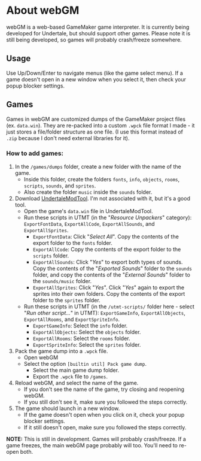 # About webGM
webGM is a web-based GameMaker game interpreter.
It is currently being developed for Undertale, but should support other games.
Please note it is still being developed, so games will probably crash/freeze somewhere.

## Usage
Use Up/Down/Enter to navigate menus (like the game select menu).
If a game doesn't open in a new window when you select it, then check your popup blocker settings.

## Games
Games in webGM are customized dumps of the GameMaker project files (ex. `data.win`).
They are re-packed into a custom `.wpck` file format I made - it just stores a file/folder structure as one file.
(I use this format instead of `.zip` because I don't need external libraries for it).

### How to add games:
1. In the `/games/dumps` folder, create a new folder with the name of the game.
    - Inside this folder, create the folders `fonts`, `info`, `objects`, `rooms`, `scripts`, `sounds`, and `sprites`.
    - Also create the folder `music` inside the `sounds` folder.
2. Download [UndertaleModTool](https://github.com/UnderminersTeam/UndertaleModTool). I'm not associated with it, but it's a good tool.
    - Open the game's `data.win` file in UndertaleModTool.
    - Run these scripts in UTMT (in the "*Resource Unpackers*" category): `ExportFontData`, `ExportAllCode`, `ExportAllSounds`, and `ExportAllSprites`.
        - `ExportFontData`: Click "*Select All*". Copy the contents of the export folder to the `fonts` folder.
        - `ExportAllCode`: Copy the contents of the export folder to the `scripts` folder.
        - `ExportAllSounds`: Click "*Yes*" to export both types of sounds. Copy the contents of the "*Exported Sounds*" folder to the `sounds` folder, and copy the contents of the "*External Sounds*" folder to the `sounds/music` folder.
        - `ExportAllSprites`: Click "*Yes*". Click "*Yes*" again to export the sprites into their own folders. Copy the contents of the export folder to the `sprites` folder.
    - Run these scripts in UTMT (in the `/utmt-scripts/` folder here - select "*Run other script...*" in UTMT): `ExportGameInfo`, `ExportAllObjects`, `ExportAllRooms`, and `ExportSpriteInfo`.
        - `ExportGameInfo`: Select the `info` folder.
        - `ExportAllObjects`: Select the `objects` folder.
        - `ExportAllRooms`: Select the `rooms` folder.
        - `ExportSpriteInfo`: Select the `sprites` folder.
3. Pack the game dump into a `.wpck` file.
    - Open webGM
    - Select the option `[builtin util] Pack game dump`.
        - Select the main game dump folder.
        - Export the `.wpck` file to `/games`.
4. Reload webGM, and select the name of the game.
    - If you don't see the name of the game, try closing and reopening webGM.
    - If you still don't see it, make sure you followed the steps correctly.
5. The game should launch in a new window.
    - If the game doesn't open when you click on it, check your popup blocker settings.
    - If it still doesn't open, make sure you followed the steps correctly.

**NOTE:**
This is still in development. Games will probably crash/freeze.
If a game freezes, the main webGM page probably will too. You'll need to re-open both.
